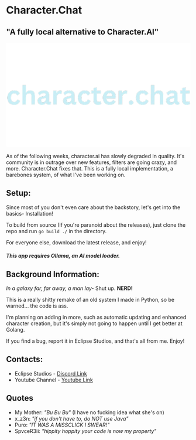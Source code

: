 # Character.Chat
## "A fully local alternative to Character.AI"

![character.chat logo](images/character.chat-logo.png)

As of the following weeks, character.ai has slowly degraded in quality. It's community is in outrage over new features, filters are going crazy, and more.
Character.Chat fixes that. This is a fully local implementation, a barebones system, of what I've been working on.

## Setup: 
Since most of you don't even care about the backstory, let's get into the basics- Installation!

To build from source (If you're paranoid about the releases), just clone the repo and run `go build ./` in the directory.

For everyone else, download the latest release, and enjoy!

##### This app requires **Ollama**, an AI model loader.

## Background Information:
*In a galaxy far, far away, a man lay-* Shut up. **NERD!**

This is a really shitty remake of an old system I made in Python, so be warned... the code is ass.

I'm planning on adding in more, such as automatic updating and enhanced character creation, but it's simply not going to happen until I get better at Golang.

If you find a bug, report it in Eclipse Studios, and that's all from me. Enjoy!

## Contacts:

* Eclipse Studios - [Discord Link](https://discord.gg/zBvUqbahdb)
* Youtube Channel - [Youtube Link](https://youtube.com/@SpaceReii)

## Quotes
* My Mother: *"Bu Bu Bu"* (I have no fucking idea what she's on)
* x_z3n: *"if you don't have to, do NOT use Java"*
* Puro: *"IT WAS A MISSCLICK I SWEAR!"*
* SpvceR3ii: *"hippity hoppity your code is now my property"*